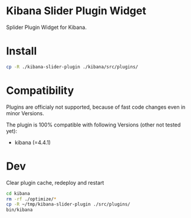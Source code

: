 # Kibana Slider Plugin Widget
Splider Plugin Widget for Kibana. 


# Install

```bash
cp -R ./kibana-slider-plugin ./kibana/src/plugins/
```

# Compatibility
Plugins are officialy not supported, because of fast code changes even in minor Versions.

The plugin is 100% compatible with following Versions (other not tested yet):
* kibana (=4.4.1)


# Dev
Clear plugin cache, redeploy and restart

```bash
cd kibana
rm -rf ./optimize/*
cp -R ~/tmp/kibana-slider-plugin ./src/plugins/
bin/kibana
```
